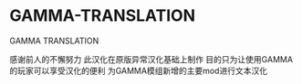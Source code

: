 # GAMMA-TRANSLATION
GAMMA TRANSLATION

感谢前人的不懈努力
此汉化在原版异常汉化基础上制作
目的只为让使用GAMMA的玩家可以享受汉化的便利
为GAMMA模组新增的主要mod进行文本汉化
